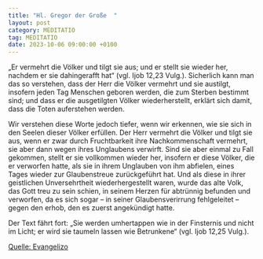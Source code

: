 ```yaml
---
title: "Hl. Gregor der Große  "
layout: post
category: MEDITATIO
tag: MEDITATIO
date: 2023-10-06 09:00:00 +0100
---
```

„Er vermehrt die Völker und tilgt sie aus; und er stellt sie wieder her, nachdem er sie dahingerafft hat“ (vgl. Ijob 12,23 Vulg.). Sicherlich kann man das so verstehen, dass der Herr die Völker vermehrt und sie austilgt, insofern jeden Tag Menschen geboren werden, die zum Sterben bestimmt sind; und dass er die ausgetilgten Völker wiederherstellt, erklärt sich damit, dass die Toten auferstehen werden.<!--more-->

Wir verstehen diese Worte jedoch tiefer, wenn wir erkennen, wie sie sich in den Seelen dieser Völker erfüllen. Der Herr vermehrt die Völker und tilgt sie aus, wenn er zwar durch Fruchtbarkeit ihre Nachkommenschaft vermehrt, sie aber dann wegen ihres Unglaubens verwirft. Sind sie aber einmal zu Fall gekommen, stellt er sie vollkommen wieder her, insofern er diese Völker, die er verworfen hatte, als sie in ihrem Unglauben von ihm abfielen, eines Tages wieder zur Glaubenstreue zurückgeführt hat. Und als diese in ihrer geistlichen Unversehrtheit wiederhergestellt waren, wurde das alte Volk, das Gott treu zu sein schien, in seinem Herzen für abtrünnig befunden und verworfen, da es sich sogar – in seiner Glaubensverirrung fehlgeleitet – gegen den erhob, den es zuerst angekündigt hatte.

Der Text fährt fort: „Sie werden umhertappen wie in der Finsternis und nicht im Licht; er wird sie taumeln lassen wie Betrunkene“ (vgl. Ijob 12,25 Vulg.).


[Quelle: Evangelizo](https://evangeliumtagfuertag.org/DE/gospel)